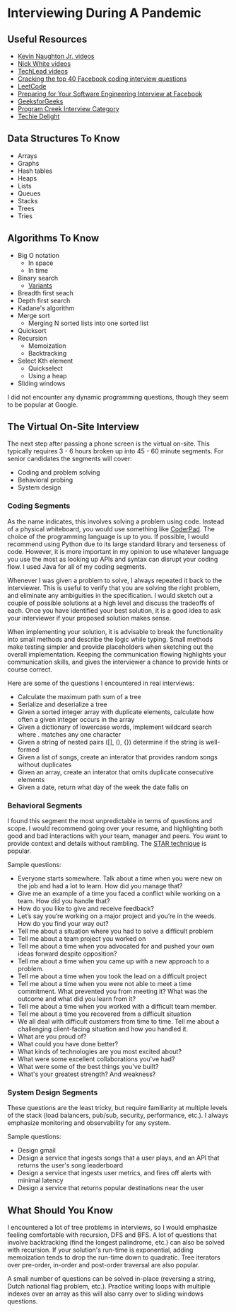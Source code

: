 # Interviewing During A Pandemic

## Useful Resources

* [Kevin Naughton Jr. videos](https://www.youtube.com/c/KevinNaughtonJr/videos)
* [Nick White videos](https://www.youtube.com/c/NickWhite/videos)
* [TechLead videos](https://www.youtube.com/c/TechLead/videos)
* [Cracking the top 40 Facebook coding interview questions](https://www.educative.io/blog/cracking-top-facebook-coding-interview-questions)
* [LeetCode](https://leetcode.com/)
* [Preparing for Your Software Engineering Interview at Facebook](https://www.facebook.com/careers/life/preparing-for-your-software-engineering-interview-at-facebook/)
* [GeeksforGeeks](https://www.geeksforgeeks.org/)
* [Program Creek Interview Category](https://www.programcreek.com/category/interview/)
* [Techie Delight](https://www.techiedelight.com/)

## Data Structures To Know

* Arrays
* Graphs
* Hash tables
* Heaps
* Lists
* Queues
* Stacks
* Trees
* Tries

## Algorithms To Know

* Big O notation
  * In space
  * In time
* Binary search
  * [Variants](https://docs.python.org/3/library/bisect.html)
* Breadth first seach
* Depth first search
* Kadane's algorithm
* Merge sort
  * Merging N sorted lists into one sorted list
* Quicksort
* Recursion
  * Memoization
  * Backtracking
* Select Kth element
  * Quickselect
  * Using a heap
* Sliding windows

I did not encounter any dynamic programming questions, though they seem to be popular at Google.

## The Virtual On-Site Interview

The next step after passing a phone screen is the virtual on-site. This typically requires 3 - 6 hours broken up into 45 - 60 minute segments. For senior candidates the segments will cover:

* Coding and problem solving
* Behavioral probing
* System design

### Coding Segments

As the name indicates, this involves solving a problem using code. Instead of a physical whiteboard, you would use something like [CoderPad](https://coderpad.io/). The choice of the programming language is up to you. If possible, I would recommend using Python due to its large standard library and terseness of code. However, it is more important in my opinion to use whatever language you use the most as looking up APIs and syntax can disrupt your coding flow. I used Java for all of my coding segments.

Whenever I was given a problem to solve, I always repeated it back to the interviewer. This is useful to verify that you are solving the right problem, and eliminate any ambiguities in the specification. I would sketch out a couple of possible solutions at a high level and discuss the tradeoffs of each. Once you have identified your best solution, it is a good idea to ask your interviewer if your proposed solution makes sense.

When implementing your solution, it is advisable to break the functionality into small methods and describe the logic while typing. Small methods make testing simpler and provide placeholders when sketching out the overall implementation. Keeping the communication flowing highlights your communication skills, and gives the interviewer a chance to provide hints or course correct.

Here are some of the questions I encountered in real interviews:

* Calculate the maximum path sum of a tree
* Serialize and deserialize a tree
* Given a sorted integer array with duplicate elements, calculate how often a given integer occurs in the array
* Given a dictionary of lowercase words, implement wildcard search where . matches any one character
* Given a string of nested pairs ([], (), {}) determine if the string is well-formed
* Given a list of songs, create an interator that provides random songs without duplicates
* Given an array, create an interator that omits duplicate consecutive elements
* Given a date, return what day of the week the date falls on

### Behavioral Segments

I found this segment the most unpredictable in terms of questions and scope. I would recommend going over your resume, and highlighting both good and bad interactions with your team, manager and peers. You want to provide context and details without rambling. The [STAR technique](https://www.indeed.com/career-advice/interviewing/how-to-use-the-star-interview-response-technique) is popular.

Sample questions:

* Everyone starts somewhere. Talk about a time when you were new on the job and had a lot to learn. How did you manage that?
* Give me an example of a time you faced a conflict while working on a team. How did you handle that?
* How do you like to give and receive feedback?
* Let’s say you’re working on a major project and you’re in the weeds. How do you find your way out?
* Tell me about a situation where you had to solve a difficult problem
* Tell me about a team project you worked on
* Tell me about a time when you advocated for and pushed your own ideas forward despite opposition?
* Tell me about a time when you came up with a new approach to a problem.
* Tell me about a time when you took the lead on a difficult project
* Tell me about a time when you were not able to meet a time commitment. What prevented you from meeting it? What was the outcome and what did you learn from it?
* Tell me about a time when you worked with a difficult team member.
* Tell me about a time you recovered from a difficult situation
* We all deal with difficult customers from time to time. Tell me about a challenging client-facing situation and how you handled it.
* What are you proud of?
* What could you have done better?
* What kinds of technologies are you most excited about?
* What were some excellent collaborations you've had?
* What were some of the best things you've built?
* What's your greatest strength? And weakness?

### System Design Segments

These questions are the least tricky, but require familiarity at multiple levels of the stack (load balancers, pub/sub, security, performance, etc.). I always emphasize monitoring and observability for any system.

Sample questions:

* Design gmail
* Design a service that ingests songs that a user plays, and an API that returns the user's song leaderboard
* Design a service that ingests user metrics, and fires off alerts with minimal latency
* Design a service that returns popular destinations near the user

## What Should You Know

I encountered a lot of tree problems in interviews, so I would emphasize feeling comfortable with recursion, DFS and BFS. A lot of questions that involve backtracking (find the longest palindrome, etc.) can also be solved with recursion. If your solution's run-time is exponential, adding memoization tends to drop the run-time down to quadratic. Tree iterators over pre-order, in-order and post-order traversal are also popular.

A small number of questions can be solved in-place (reversing a string, Dutch national flag problem, etc.). Practice writing loops with multiple indexes over an array as this will also carry over to sliding windows questions.
